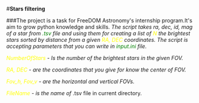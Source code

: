 #**Stars filtering**

###The project is a task for FreeDOM Astronomy's internship program.It's aim to grow python knowledge and skills.
_The script takes ra, dec, id, mag of a star from <span style="color: green"> .tsv </span> file and using
them for creating a list of <span style="color: yellow"> N </span> the brightest stars sorted by distance from a given <span style="color: yellow"> RA, DEC </span> 
coordinates._ 
_The script is accepting parameters that you can write in <span style="color: green"> input.ini </span> file._

_<span style="color: yellow"> NumberOfStars </span> - Is the number of the brightest stars in the given FOV._

_<span style="color: yellow"> RA, DEC </span> - are the coordinates that you give for know the center of FOV._

_<span style="color: yellow"> Fov_h, Fov_v </span> - are the horizontal and vertical FOVs._

_<span style="color: yellow"> FileName </span> - is the name of <span style="color: green">_ .tsv </span> file in current directory.








